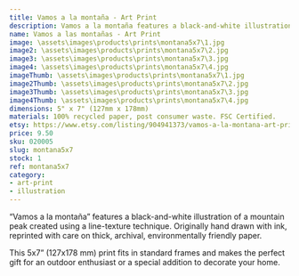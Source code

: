 ```yaml
---
title: Vamos a la montaña - Art Print
description: Vamos a la montaña features a black-and-white illustration of a mountain peak created using a line-texture technique. Originally hand drawn with ink, reprinted with care on thick, archival, environmentally friendly paper.
name: Vamos a las montañas - Art Print
image: \assets\images\products\prints\montana5x7\1.jpg
image2: \assets\images\products\prints\montana5x7\2.jpg
image3: \assets\images\products\prints\montana5x7\3.jpg
image4: \assets\images\products\prints\montana5x7\4.jpg
imageThumb: \assets\images\products\prints\montana5x7\1.jpg
image2Thumb: \assets\images\products\prints\montana5x7\2.jpg
image3Thumb: \assets\images\products\prints\montana5x7\3.jpg
image4Thumb: \assets\images\products\prints\montana5x7\4.jpg
dimensions: 5" x 7" (127mm x 178mm)
materials: 100% recycled paper, post consumer waste. FSC Certified.
etsy: https://www.etsy.com/listing/904941373/vamos-a-la-montana-art-print-hand
price: 9.50
sku: 020005
slug: montana5x7
stock: 1
ref: montana5x7
category:
- art-print
- illustration
---
```

“Vamos a la montaña” features a black-and-white illustration of a mountain peak created using a line-texture technique. Originally hand drawn with ink, reprinted with care on thick, archival, environmentally friendly paper.

This 5x7” (127x178 mm) print fits in standard frames and makes the perfect gift for an outdoor enthusiast or a special addition to decorate your home.
